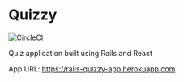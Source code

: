 # Quizzy

[![CircleCI](https://circleci.com/gh/akhilgkrishnan/quizzy-by-akhilgkrishnan/tree/main.svg?style=svg&circle-token=07ca242487759dc195f123e73d11180bb6a74309)](https://circleci.com/gh/akhilgkrishnan/quizzy-by-akhilgkrishnan/tree/main)

Quiz application built using Rails and React

App URL: https://rails-quizzy-app.herokuapp.com
